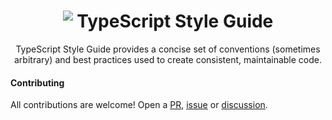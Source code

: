 <h1 align="center"><img src="https://raw.githubusercontent.com/mkosir/typescript-style-guide/main/misc/typescript-logo-30.png" style="vertical-align:text-top" /> TypeScript Style Guide</h1>

<p align="center">TypeScript Style Guide provides a concise set of conventions (sometimes arbitrary) and best practices used to create consistent, maintainable code.</p>

#### Contributing

All contributions are welcome! Open a [PR](https://github.com/mkosir/typescript-style-guide/blob/main/.github/pull_request_template.md), [issue](https://github.com/mkosir/typescript-style-guide/issues/new/choose) or [discussion](https://github.com/mkosir/typescript-style-guide/discussions/new/choose).
